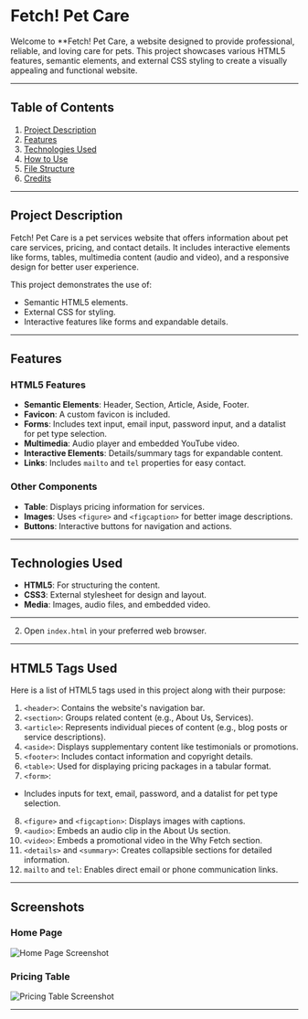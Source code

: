# Fetch! Pet Care

Welcome to **Fetch! Pet Care, a website designed to provide professional, reliable, and loving care for pets. This project showcases various HTML5 features, semantic elements, and external CSS styling to create a visually appealing and functional website.

---

## Table of Contents
1. [Project Description](#project-description)
2. [Features](#features)
3. [Technologies Used](#technologies-used)
4. [How to Use](#how-to-use)
5. [File Structure](#file-structure)
6. [Credits](#credits)

---

## Project Description

Fetch! Pet Care is a pet services website that offers information about pet care services, pricing, and contact details. It includes interactive elements like forms, tables, multimedia content (audio and video), and a responsive design for better user experience.

This project demonstrates the use of:
- Semantic HTML5 elements.
- External CSS for styling.
- Interactive features like forms and expandable details.

---

## Features

### HTML5 Features
- **Semantic Elements**: Header, Section, Article, Aside, Footer.
- **Favicon**: A custom favicon is included.
- **Forms**: Includes text input, email input, password input, and a datalist for pet type selection.
- **Multimedia**: Audio player and embedded YouTube video.
- **Interactive Elements**: Details/summary tags for expandable content.
- **Links**: Includes `mailto` and `tel` properties for easy contact.

### Other Components
- **Table**: Displays pricing information for services.
- **Images**: Uses `<figure>` and `<figcaption>` for better image descriptions.
- **Buttons**: Interactive buttons for navigation and actions.

---

## Technologies Used

- **HTML5**: For structuring the content.
- **CSS3**: External stylesheet for design and layout.
- **Media**: Images, audio files, and embedded video.

---

2. Open `index.html` in your preferred web browser.

---

## HTML5 Tags Used
Here is a list of HTML5 tags used in this project along with their purpose:
1. `<header>`: Contains the website's navigation bar.
2. `<section>`: Groups related content (e.g., About Us, Services).
3. `<article>`: Represents individual pieces of content (e.g., blog posts or service descriptions).
4. `<aside>`: Displays supplementary content like testimonials or promotions.
5. `<footer>`: Includes contact information and copyright details.
6. `<table>`: Used for displaying pricing packages in a tabular format.
7. `<form>`:
- Includes inputs for text, email, password, and a datalist for pet type selection.
8. `<figure>` and `<figcaption>`: Displays images with captions.
9. `<audio>`: Embeds an audio clip in the About Us section.
10. `<video>`: Embeds a promotional video in the Why Fetch section.
11. `<details>` and `<summary>`: Creates collapsible sections for detailed information.
12. `mailto` and `tel`: Enables direct email or phone communication links.

---

## Screenshots
### Home Page
![Home Page Screenshot](assets/images/homepage.png)

### Pricing Table
![Pricing Table Screenshot](assets/images/pricing.png)

---


